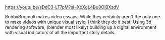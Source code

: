 https://youtu.be/sDdC3-LT7pM?si=XoXgL4Bu8OiBXzdV

BobbyBroccoli makes video essays. While they certainly aren't the only one to make videos with unique visual style, I think they do it best. Using 3d rendering software, (blender most likely) building up a digital environment with visual indicators of all the important story details. 
